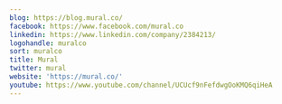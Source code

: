 ```yaml
---
blog: https://blog.mural.co/
facebook: https://www.facebook.com/mural.co
linkedin: https://www.linkedin.com/company/2384213/
logohandle: muralco
sort: muralco
title: Mural
twitter: mural
website: 'https://mural.co/'
youtube: https://www.youtube.com/channel/UCUcf9nFefdwgOoKMQ6qiHeA
---
```

